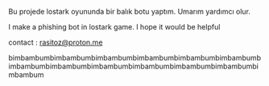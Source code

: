 Bu projede lostark oyununda bir balık botu yaptım. Umarım yardımcı olur.

I make a phishing bot in lostark game. I hope it would be helpful

contact : rasitoz@proton.me

bimbambumbimbambumbimbambumbimbambumbimbambumbimbambumbimbambumbimbambumbimbambumbimbambumbimbambumbimbambumbimbambum

